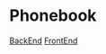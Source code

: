 # Phonebook

[BackEnd](https://stark-woodland-44857.herokuapp.com/api/persons)
[FrontEnd](https://stark-woodland-44857.herokuapp.com/api/persons)

